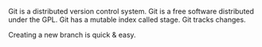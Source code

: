 Git is a distributed version control system.
Git is a free software distributed under the GPL.
Git has a mutable index called stage.
Git tracks changes.

Creating a new branch is quick & easy.

